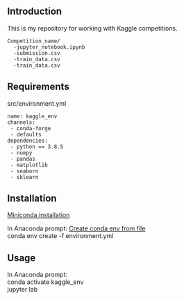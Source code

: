 Introduction
------------
This is my repository for working with Kaggle competitions.
```
Competition_name/
  -jupyter_notebook.ipynb
  -submission.csv
  -train_data.csv
  -train_data.csv
```



Requirements
------------
src/environment.yml

```
name: kaggle_env
channels:
 - conda-forge
 - defaults
dependencies:
 - python == 3.8.5
 - numpy 
 - pandas
 - matplotlib
 - seaborn
 - sklearn
```



Installation
------------
[Miniconda installation](https://conda.io/projects/conda/en/latest/user-guide/install/index.html)

In Anaconda prompt:
[Create conda env from file](https://conda.io/projects/conda/en/latest/user-guide/tasks/manage-environments.html#creating-an-environment-from-an-environment-yml-file)\
conda env create -f environment.yml



Usage
-----
In Anaconda prompt:\
conda activate kaggle_env\
jupyter lab
